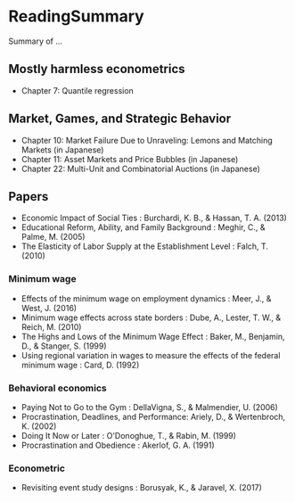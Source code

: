 # ReadingSummary
Summary of ...

## Mostly harmless econometrics
- Chapter 7: Quantile regression

## Market, Games, and Strategic Behavior
- Chapter 10: Market Failure Due to Unraveling: Lemons and Matching Markets (in Japanese)
- Chapter 11: Asset Markets and Price Bubbles (in Japanese)
- Chapter 22: Multi-Unit and Combinatorial Auctions (in Japanese)

## Papers
- Economic Impact of Social Ties : Burchardi, K. B., & Hassan, T. A. (2013)
- Educational Reform, Ability, and Family Background : Meghir, C., & Palme, M. (2005)
- The Elasticity of Labor Supply at the Establishment Level : Falch, T. (2010)

### Minimum wage
- Effects of the minimum wage on employment dynamics : Meer, J., & West, J. (2016)
- Minimum wage effects across state borders : Dube, A., Lester, T. W., & Reich, M. (2010)
- The Highs and Lows of the Minimum Wage Effect : Baker, M., Benjamin, D., & Stanger, S. (1999)
- Using regional variation in wages to measure the effects of the federal minimum wage : Card, D. (1992)

### Behavioral economics
- Paying Not to Go to the Gym : DellaVigna, S., & Malmendier, U. (2006)
- Procrastination, Deadlines, and Performance: Ariely, D., & Wertenbroch, K. (2002)
- Doing It Now or Later : O'Donoghue, T., & Rabin, M. (1999)
- Procrastination and Obedience : Akerlof, G. A. (1991)

### Econometric
- Revisiting event study designs : Borusyak, K., & Jaravel, X. (2017)
